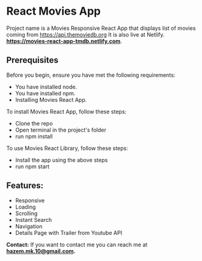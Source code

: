 # React Movies App

Project name is a Movies Responsive React App that displays list of movies coming from https://api.themoviedb.org It is also live at Netlify. **https://movies-react-app-tmdb.netlify.com**.

## **Prerequisites**

Before you begin, ensure you have met the following requirements:

- You have installed node.
- You have installed npm.
- Installing Movies React App.

To install Movies React App, follow these steps:

- Clone the repo
- Open terminal in the project's folder
- run npm install

To use Movies React Library, follow these steps:

- Install the app using the above steps
- run npm start

## **Features:**

- Responsive
- Loading
- Scrolling
- Instant Search
- Navigation
- Details Page with Trailer from Youtube API

**Contact:**
If you want to contact me you can reach me at **hazem.mk.10@gmail.com.**

